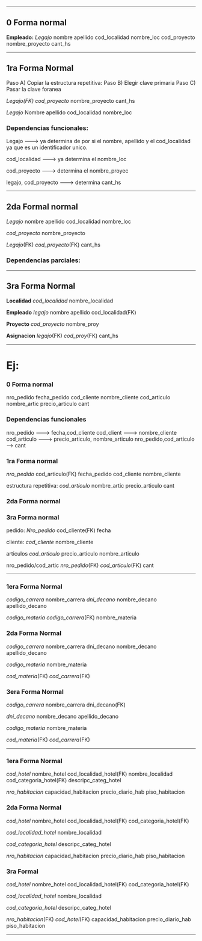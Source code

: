 -- -
## 0 Forma normal
**Empleado:**
*Legajo*
nombre
apellido
cod_localidad
nombre_loc
cod_proyecto
nombre_proyecto
cant_hs
-- -
## 1ra Forma Normal
Paso A) Copiar la estructura repetitiva:
Paso B) Elegir clave primaria
Paso C) Pasar la clave foranea

*Legajo(FK)*
*cod_proyecto*
nombre_proyecto
cant_hs

*Legajo*
Nombre
apellido
cod_localidad
nombre_loc
### Dependencias funcionales:
Legajo ---> ya determina de por si el nombre, apellido y el cod_localidad ya que es un identificador unico.

cod_localidad ---> ya determina el nombre_loc

cod_proyecto ---> determina el nombre_proyec

legajo, cod_proyecto ---> determina cant_hs

-- -
## 2da Formal normal
*Legajo*
nombre
apellido
cod_localidad
nombre_loc

*cod_proyecto*
nombre_proyecto

*Legajo*(FK)
*cod_proyecto*(FK)
cant_hs

### Dependencias parciales:

-- - 
## 3ra Forma Normal

**Localidad**
*cod_localidad*
nombre_localidad

**Empleado**
*legajo*
nombre
apellido
cod_localidad(FK)

**Proyecto**
*cod_proyecto*
nombre_proy

**Asignacion**
*legajo*(FK)
*cod_proy*(FK)
cant_hs
-- -
# Ej:

### 0 Forma normal
nro_pedido
fecha_pedido
cod_cliente
nombre_cliente
cod_articulo
nombre_artic
precio_articulo
cant
### Dependencias funcionales
nro_pedido ---> fecha,cod_cliente
cod_client ---> nombre_cliente
cod_articulo ---> precio_articulo, nombre_articulo
nro_pedido,cod_articulo --> cant
### 1ra Forma normal
*nro_pedido*
cod_articulo(FK)
fecha_pedido
cod_cliente
nombre_cliente

estructura repetitiva:
*cod_articulo*
nombre_artic
precio_articulo
cant

### 2da Forma normal



### 3ra Forma normal
pedido:
*Nro_pedido*
cod_cliente(FK)
fecha

cliente:
*cod_cliente*
nombre_cliente

articulos
*cod_articulo*
precio_articulo
nombre_articulo

nro_pedido/cod_artic
*nro_pedido*(FK)
*cod_articulo*(FK)
cant
-- -

### 1era Forma Normal

*codigo_carrera*
nombre_carrera
*dni_decano*
nombre_decano
apellido_decano

*codigo_materia*
*codigo_carrera*(FK)
nombre_materia
### 2da Forma Normal

*codigo_carrera*
nombre_carrera
dni_decano
nombre_decano
apellido_decano

*codigo_materia*
nombre_materia

*cod_materia*(FK)
*cod_carrera*(FK)

### 3era Forma Normal

*codigo_carrera*
nombre_carrera
dni_decano(FK)

*dni_decano*
nombre_decano
apellido_decano

*codigo_materia*
nombre_materia

*cod_materia*(FK)
*cod_carrera*(FK)

-- -
### 1era Forma Normal
*cod_hotel*
nombre_hotel
cod_localidad_hotel(FK)
nombre_localidad
cod_categoria_hotel(FK)
descripc_categ_hotel

*nro_habitacion*
capacidad_habitacion
precio_diario_hab
piso_habitacion

### 2da Forma Normal

*cod_hotel*
nombre_hotel
cod_localidad_hotel(FK)
cod_categoria_hotel(FK)

*cod_localidad_hotel*
nombre_localidad

*cod_categoria_hotel*
descripc_categ_hotel

*nro_habitacion*
capacidad_habitacion
precio_diario_hab
piso_habitacion

### 3ra Formal

*cod_hotel*
nombre_hotel
cod_localidad_hotel(FK)
cod_categoria_hotel(FK)

*cod_localidad_hotel*
nombre_localidad

*cod_categoria_hotel*
descripc_categ_hotel


*nro_habitacion*(FK)
*cod_hotel*(FK)
capacidad_habitacion
precio_diario_hab
piso_habitacion

-- -

